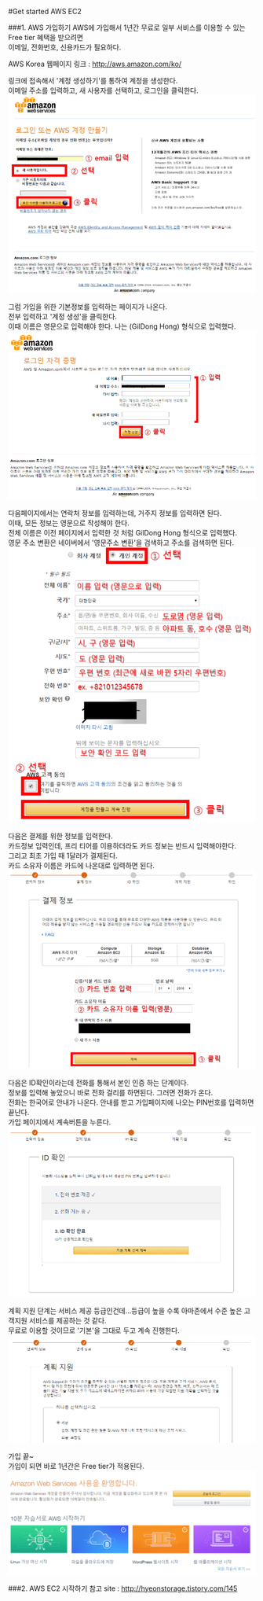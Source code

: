 #Get started AWS EC2

###1. AWS 가입하기
AWS에 가입해서 1년간 무료로 일부 서비스를 이용할 수 있는 Free tier 혜택을 받으려면  
이메일, 전화번호, 신용카드가 필요하다.  

AWS Korea 웹페이지 링크 : http://aws.amazon.com/ko/  

링크에 접속해서 '계정 생성하기'를 통하여 계정을 생성한다.  
이메일 주소를 입력하고, 새 사용자를 선택하고, 로그인을 클릭한다.  
![](https://github.com/ChanMinPark/TIL/blob/master/image/Get_started_AWS_EC2/image01.PNG)


그럼 가입을 위한 기본정보를 입력하는 페이지가 나온다.  
전부 입력하고 '계정 생성'을 클릭한다.  
이때 이름은 영문으로 입력해야 한다. 나는 (GilDong Hong) 형식으로 입력했다.  
![](https://github.com/ChanMinPark/TIL/blob/master/image/Get_started_AWS_EC2/image02.PNG)


다음페이지에서는 연락처 정보를 입력하는데, 거주지 정보를 입력하면 된다.  
이때, 모든 정보는 영문으로 작성해야 한다.  
전체 이름은 이전 페이지에서 입력한 것 처럼 GilDong Hong 형식으로 입력했다.  
영문 주소 변환은 네이버에서 '영문주소 변환'을 검색하고 주소를 검색하면 된다.  
![](https://github.com/ChanMinPark/TIL/blob/master/image/Get_started_AWS_EC2/image03.PNG)


다음은 결제를 위한 정보를 입력한다.  
카드정보 입력인데, 프리 티어를 이용하더라도 카드 정보는 반드시 입력해야한다.  
그리고 최초 가입 때 1달러가 결제된다.  
카드 소유자 이름은 카드에 나온대로 입력하면 된다.  
![](https://github.com/ChanMinPark/TIL/blob/master/image/Get_started_AWS_EC2/image04.PNG)


다음은 ID확인이라는데 전화를 통해서 본인 인증 하는 단계이다.  
정보를 입력해 놓았으니 바로 전화 걸리를 하면된다. 그러면 전화가 온다.  
전화는 한국어로 안내가 나온다. 안내를 받고 가입페이지에 나오는 PIN번호를 입력하면 끝난다.  
가입 페이지에서 계속버튼을 누른다.  
![](https://github.com/ChanMinPark/TIL/blob/master/image/Get_started_AWS_EC2/image05.PNG)


계획 지원 단계는 서비스 제공 등급인건데...등급이 높을 수록 아마존에서 수준 높은 고객지원 서비스를 제공하는 것 같다.  
무료로 이용할 것이므로 '기본'을 그대로 두고 계속 진행한다.  
![](https://github.com/ChanMinPark/TIL/blob/master/image/Get_started_AWS_EC2/image06.PNG)


가입 끝~  
가입이 되면 바로 1년간은 Free tier가 적용된다.  
![](https://github.com/ChanMinPark/TIL/blob/master/image/Get_started_AWS_EC2/image07.PNG)


###2. AWS EC2 시작하기
참고 site : http://hyeonstorage.tistory.com/145  

